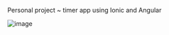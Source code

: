 Personal project ~ timer app using Ionic and Angular

![image](https://github.com/selinez126/AvocadoTime/assets/147272142/7e902e03-1430-449b-aed3-c6c6d125b134)
